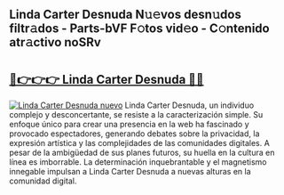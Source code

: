 ## Linda Carter Desnuda N𝚞𝚎vos desn𝚞dos filtr𝚊dos - Parts-bVF F𝚘tos vid𝚎o - C𝚘ntenido atr𝚊ctivo noSRv

# <h2><a href="http://mb5pdsd.tromn.icu/?c=Linda+Carter+Desnuda">🔗👉👉👉 Linda Carter Desnuda 🔗🔗</a></h2>

[![Linda Carter Desnuda nuevo](https://i.imgur.com/pEAQMta.gif)](http://mb5pdsd.tromn.icu/?c=Linda+Carter+Desnuda)
Linda Carter Desnuda, un individuo complejo y desconcertante, se resiste a la caracterización simple. Su enfoque único para crear una presencia en la web ha fascinado y provocado espectadores, generando debates sobre la privacidad, la expresión artística y las complejidades de las comunidades digitales. A pesar de la ambigüedad de sus planes futuros, su huella en la cultura en línea es imborrable. La determinación inquebrantable y el magnetismo innegable impulsan a Linda Carter Desnuda a nuevas alturas en la comunidad digital.
